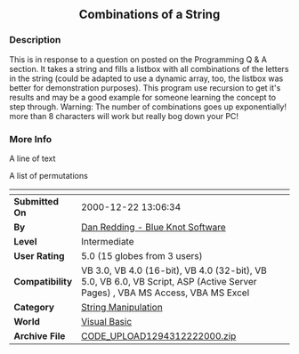 ﻿<div align="center">

## Combinations of a String


</div>

### Description

This is in response to a question on posted on the Programming Q & A section. It takes a string and fills a listbox with all combinations of the letters in the string (could be adapted to use a dynamic array, too, the listbox was better for demonstration purposes). This program use recursion to get it's results and may be a good example for someone learning the concept to step through. Warning: The number of combinations goes up exponentially! more than 8 characters will work but really bog down your PC!
 
### More Info
 
A line of text

A list of permutations


<span>             |<span>
---                |---
**Submitted On**   |2000-12-22 13:06:34
**By**             |[Dan Redding \- Blue Knot Software](https://github.com/Planet-Source-Code/PSCIndex/blob/master/ByAuthor/dan-redding-blue-knot-software.md)
**Level**          |Intermediate
**User Rating**    |5.0 (15 globes from 3 users)
**Compatibility**  |VB 3\.0, VB 4\.0 \(16\-bit\), VB 4\.0 \(32\-bit\), VB 5\.0, VB 6\.0, VB Script, ASP \(Active Server Pages\) , VBA MS Access, VBA MS Excel
**Category**       |[String Manipulation](https://github.com/Planet-Source-Code/PSCIndex/blob/master/ByCategory/string-manipulation__1-5.md)
**World**          |[Visual Basic](https://github.com/Planet-Source-Code/PSCIndex/blob/master/ByWorld/visual-basic.md)
**Archive File**   |[CODE\_UPLOAD1294312222000\.zip](https://github.com/Planet-Source-Code/dan-redding-blue-knot-software-combinations-of-a-string__1-13794/archive/master.zip)








